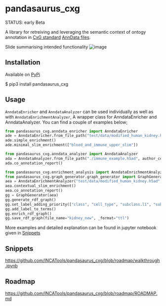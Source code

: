 # pandasaurus_cxg

STATUS: early Beta

A library for retreiving and leveraging the semantic context of ontogy annotation in [CxG standard](https://github.com/chanzuckerberg/single-cell-curation/blob/main/schema/3.0.0/schema.md) [AnnData files](https://anndata.readthedocs.io/en/latest/).

Slide summarising intended functionality
![image](https://github.com/INCATools/pandasaurus_cxg/assets/112839/3082dcd2-dd2f-469d-9076-4eabcc83130d)

## Installation

Available on [PyPi](https://pypi.org/project/pandasaurus-cxg/0.1.1/)

$ pip3 install pandasaurus_cxg

## Usage

`AnndataEnricher` and `AnndataAnalyzer` can be used individually as well as with `AnndataEnrichmentAnalyzer`, A wrapper class for AnndataEnricher and AnndataAnalyzer.
You can find a couple of examples below;

```python
from pandasaurus_cxg.anndata_enricher import AnndataEnricher
ade = AnndataEnricher.from_file_path("test/data/modified_human_kidney.h5ad")
ade.simple_enrichment()
ade.minimal_slim_enrichment(["blood_and_immune_upper_slim"])
```

```python
from pandasaurus_cxg.anndata_analyzer import AnndataAnalyzer
ada = AnndataAnalyzer.from_file_path("./immune_example.h5ad", author_cell_type_list = ['subclass.full', 'subclass.l3', 'subclass.l2', 'subclass.l1', 'class', 'author_cell_type'])
ada.co_annotation_report()
```

```python
from pandasaurus_cxg.enrichment_analysis import AnndataEnrichmentAnalyzer
from pandasaurus_cxg.graph_generator.graph_generator import GraphGenerator
aea = AnndataEnrichmentAnalyzer("test/data/modified_human_kidney.h5ad")
aea.contextual_slim_enrichment()
aea.co_annotation_report()
gg = GraphGenerator(aea)
gg.generate_rdf_graph()
gg.set_label_adding_priority(["class", "cell_type", "subclass.l1", "subclass.l1", "subclass.full", "subclass.l2", "subclass.l3"])
gg.add_label_to_terms()
gg.enrich_rdf_graph()
gg.save_rdf_graph(file_name="kidney_new", _format="ttl")
```
More examples and detailed explanation can be found in jupyter notebook given in [Snippets](#Snippets)

## Snippets

https://github.com/INCATools/pandasaurus_cxg/blob/roadmap/walkthrough.ipynb

## Roadmap

https://github.com/INCATools/pandasaurus_cxg/blob/roadmap/ROADMAP.md

